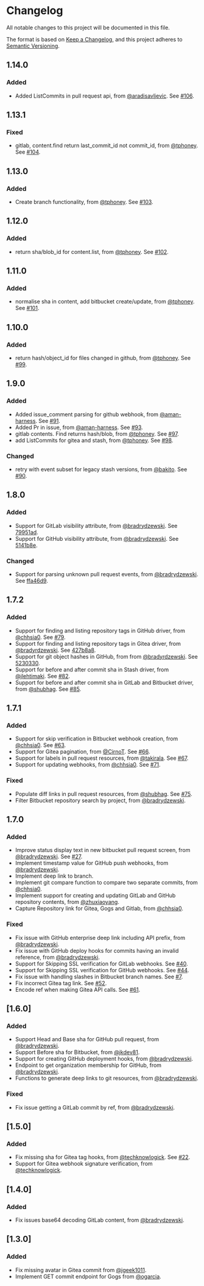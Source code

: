 # Changelog
All notable changes to this project will be documented in this file.

The format is based on [Keep a Changelog](https://keepachangelog.com/en/1.0.0/),
and this project adheres to [Semantic Versioning](https://semver.org/spec/v2.0.0.html).

## 1.14.0
### Added
- Added ListCommits in pull request api, from [@aradisavljevic](https://github.com/aradisavljevic). See [#106](https://github.com/drone/go-scm/pull/106).

## 1.13.1
### Fixed
- gitlab, content.find return last_commit_id not commit_id, from [@tphoney](https://github.com/tphoney). See [#104](https://github.com/drone/go-scm/pull/104).

## 1.13.0
### Added
- Create branch functionality, from [@tphoney](https://github.com/tphoney). See [#103](https://github.com/drone/go-scm/pull/103).

## 1.12.0
### Added
- return sha/blob_id for content.list, from [@tphoney](https://github.com/tphoney). See [#102](https://github.com/drone/go-scm/pull/102).

## 1.11.0
### Added
- normalise sha in content, add bitbucket create/update, from [@tphoney](https://github.com/tphoney). See [#101](https://github.com/drone/go-scm/pull/101).

## 1.10.0
### Added
- return hash/object_id for files changed in github, from [@tphoney](https://github.com/tphoney). See [#99](https://github.com/drone/go-scm/pull/99).

## 1.9.0
### Added
- Added issue_comment parsing for github webhook, from [@aman-harness](https://github.com/aman-harness). See [#91](https://github.com/drone/go-scm/pull/91).
- Added Pr in issue, from [@aman-harness](https://github.com/aman-harness). See [#93](https://github.com/drone/go-scm/pull/93).
- gitlab contents. Find returns hash/blob, from [@tphoney](https://github.com/tphoney). See [#97](https://github.com/drone/go-scm/pull/97).
- add ListCommits for gitea and stash, from [@tphoney](https://github.com/tphoney). See [#98](https://github.com/drone/go-scm/pull/98).

### Changed
- retry with event subset for legacy stash versions, from [@bakito](https://github.com/bakito). See [#90](https://github.com/drone/go-scm/pull/90).

## 1.8.0
### Added
- Support for GitLab visibility attribute, from [@bradrydzewski](https://github.com/bradrydzewski). See [79951ad](https://github.com/drone/go-scm/commit/79951ad7a0d0b1989ea84d99be31fcb9320ae348).
- Support for GitHub visibility attribute, from [@bradrydzewski](https://github.com/bradrydzewski). See [5141b8e](https://github.com/drone/go-scm/commit/5141b8e1db921fe2101c12594c5159b9ffffebc3).

### Changed
- Support for parsing unknown pull request events, from [@bradrydzewski](https://github.com/bradrydzewski). See [ffa46d9](https://github.com/drone/go-scm/commit/ffa46d955454baa609975eebbe9fdfc4b0a9f7e9).

## 1.7.2
### Added
- Support for finding and listing repository tags in GitHub driver, from [@chhsia0](https://github.com/chhsia0). See [#79](https://github.com/drone/go-scm/pull/79).
- Support for finding and listing repository tags in Gitea driver, from [@bradyrdzewski](https://github.com/bradyrdzewski). See [427b8a8](https://github.com/drone/go-scm/commit/427b8a85897c892148801824760bc66d3a3cdcdb).
- Support for git object hashes in GitHub, from from [@bradyrdzewski](https://github.com/bradyrdzewski). See [5230330](https://github.com/drone/go-scm/commit/523033025a7ee875fcfb156f4c660b37e269b1a8).
- Support for before and after commit sha in Stash driver, from [@jlehtimaki](https://github.com/jlehtimaki). See [#82](https://github.com/drone/go-scm/pull/82).
- Support for before and after commit sha in GitLab and Bitbucket driver, from [@shubhag](https://github.com/shubhag). See [#85](https://github.com/drone/go-scm/pull/85).

## 1.7.1
### Added
- Support for skip verification in Bitbucket webhook creation, from [@chhsia0](https://github.com/chhsia0). See [#63](https://github.com/drone/go-scm/pull/63).
- Support for Gitea pagination, from [@CirnoT](https://github.com/CirnoT). See [#66](https://github.com/drone/go-scm/pull/66).
- Support for labels in pull request resources, from [@takirala](https://github.com/takirala). See [#67](https://github.com/drone/go-scm/pull/67).
- Support for updating webhooks, from [@chhsia0](https://github.com/chhsia0). See [#71](https://github.com/drone/go-scm/pull/71).

### Fixed
- Populate diff links in pull request resources, from [@shubhag](https://github.com/shubhag). See [#75](https://github.com/drone/go-scm/pull/75).
- Filter Bitbucket repository search by project, from [@bradrydzewski](https://github.com/bradrydzewski).

## 1.7.0
### Added
- Improve status display text in new bitbucket pull request screen, from [@bradrydzewski](https://github.com/bradrydzewski). See [#27](https://github.com/drone/go-scm/issues/27).
- Implement timestamp value for GitHub push webhooks, from [@bradrydzewski](https://github.com/bradrydzewski).
- Implement deep link to branch.
- Implement git compare function to compare two separate commits, from [@chhsia0](https://github.com/chhsia0).
- Implement support for creating and updating GitLab and GitHub repository contents, from [@zhuxiaoyang](https://github.com/zhuxiaoyang).
- Capture Repository link for Gitea, Gogs and Gitlab, from [@chhsia0](https://github.com/chhsia0).

### Fixed
- Fix issue with GitHub enterprise deep link including API prefix, from [@bradrydzewski](https://github.com/bradrydzewski).
- Fix issue with GitHub deploy hooks for commits having an invalid reference, from [@bradrydzewski](https://github.com/bradrydzewski).
- Support for Skipping SSL verification for GitLab webhooks. See [#40](https://github.com/drone/go-scm/pull/40).
- Support for Skipping SSL verification for GitHub webhooks. See [#44](https://github.com/drone/go-scm/pull/40).
- Fix issue with handling slashes in Bitbucket branch names. See [#7](https://github.com/drone/go-scm/pull/47).
- Fix incorrect Gitea tag link. See [#52](https://github.com/drone/go-scm/pull/52).
- Encode ref when making Gitea API calls. See [#61](https://github.com/drone/go-scm/pull/61).

## [1.6.0]
### Added
- Support Head and Base sha for GitHub pull request, from [@bradrydzewski](https://github.com/bradrydzewski).
- Support Before sha for Bitbucket, from [@jkdev81](https://github.com/jkdev81).
- Support for creating GitHub deployment hooks, from [@bradrydzewski](https://github.com/bradrydzewski).
- Endpoint to get organization membership for GitHub, from [@bradrydzewski](https://github.com/bradrydzewski).
- Functions to generate deep links to git resources, from [@bradrydzewski](https://github.com/bradrydzewski).

### Fixed
- Fix issue getting a GitLab commit by ref, from [@bradrydzewski](https://github.com/bradrydzewski).

## [1.5.0]
### Added

- Fix missing sha for Gitea tag hooks, from [@techknowlogick](https://github.com/techknowlogick). See [#22](https://github.com/drone/go-scm/pull/22).
- Support for Gitea webhook signature verification, from [@techknowlogick](https://github.com/techknowlogick).

## [1.4.0]
### Added

- Fix issues base64 decoding GitLab content, from [@bradrydzewski](https://github.com/bradrydzewski).

## [1.3.0]
### Added

- Fix missing avatar in Gitea commit from [@jgeek1011](https://github.com/geek1011).
- Implement GET commit endpoint for Gogs from [@ogarcia](https://github.com/ogarcia).
